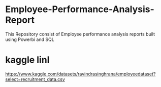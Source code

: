 # Employee-Performance-Analysis-Report
 This Repository consist of  Employee performance analysis reports  built using Powerbi and SQL 
 # kaggle linl 
 https://www.kaggle.com/datasets/ravindrasinghrana/employeedataset?select=recruitment_data.csv
